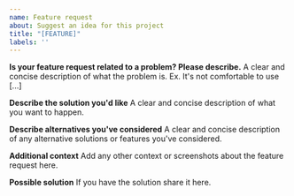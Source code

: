 ```yaml
---
name: Feature request
about: Suggest an idea for this project
title: "[FEATURE]"
labels: ''
---
```


**Is your feature request related to a problem? Please describe.**
A clear and concise description of what the problem is. Ex. It's not comfortable to use [...]

**Describe the solution you'd like**
A clear and concise description of what you want to happen.

**Describe alternatives you've considered**
A clear and concise description of any alternative solutions or features you've considered.

**Additional context**
Add any other context or screenshots about the feature request here.

**Possible solution**
If you have the solution share it here.
